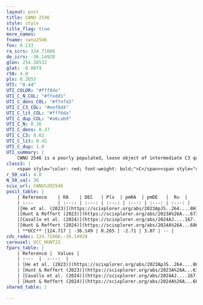 ```yaml
---
layout: post
title: CWNU 2546
style: style
title_flag: true
more_names: 
fname: cwnu2546
fov: 0.133
ra_icrs: 124.71666
de_icrs: -36.14928
glon: 254.38532
glat: -0.0874
r50: 4.0
plx: 0.2653
UTI: "0.44"
UTI_COLOR: "#fff8de"
UTI_C_N_COL: "#ffedd1"
UTI_C_dens_COL: "#ffefd2"
UTI_C_C3_COL: "#eef8d4"
UTI_C_lit_COL: "#fff6da"
UTI_C_dup_COL: "#a6cab9"
UTI_C_N: 0.36
UTI_C_dens: 0.37
UTI_C_C3: 0.62
UTI_C_lit: 0.42
UTI_C_dup: 1.0
UTI_summary: |
    CWNU 2546 is a poorly populated, loose object of intermediate C3 quality. It was recently reported in the literature.
class3: |
    <span style="color: red; font-weight: bold;">C</span><span style="color: green; font-weight: bold;">A</span>
r_50_val: 4.0
N_50_val: 36
scix_url: CWNU%202546
posit_table: |
    | Reference    | RA    | DEC   | Plx  | pmRA  | pmDE   |  Rv  |
    | :---         | :---: | :---: | :---: | :---: | :---: | :---: |
    |[He et al. (2023)](https://scixplorer.org/abs/2023ApJS..264....8H) | 124.67 | -36.11 | 0.271 | -2.732 | 3.083 | -- |
    |[Hunt & Reffert (2023)](https://scixplorer.org/abs/2023A%26A...673A.114H) | 124.722 | -36.143 | 0.255 | -2.679 | 3.067 | -- |
    |[Cavallo et al. (2024)](https://scixplorer.org/abs/2024AJ....167...12C) | 124.736 | -36.148 | 0.258 | -- | -- | -- |
    |[Hunt & Reffert (2024)](https://scixplorer.org/abs/2024A%26A...686A..42H) | 124.722 | -36.143 | 0.255 | -2.679 | 3.067 | -- |
    | **UCC** |124.717 | -36.149 | 0.265 | -2.71 | 3.07 | -- | 
cds_radec: 124.71666,-36.14928
carousel: UCC_HUNT23
fpars_table: |
    | Reference |  Values |
    | :---  |  :---:  |
    | [He et al. (2023)](https://scixplorer.org/abs/2023ApJS..264....8H) | `A0=2.65, m-M=13.2, logAge=6.95` |
    | [Hunt & Reffert (2023)](https://scixplorer.org/abs/2023A%26A...673A.114H) | `AV50=1.502, diffAV50=2.277, MOD50=12.807, logAge50=7.675` |
    | [Cavallo et al. (2024)](https://scixplorer.org/abs/2024AJ....167...12C) | `AV50=1.75, dMod50=12.6, logAge50=6.96, [Fe/H]50=-0.12` |
    | [Hunt & Reffert (2024)](https://scixplorer.org/abs/2024A%26A...686A..42H) | `MassJ=279.225` |
shared_table: |
    
---
```

